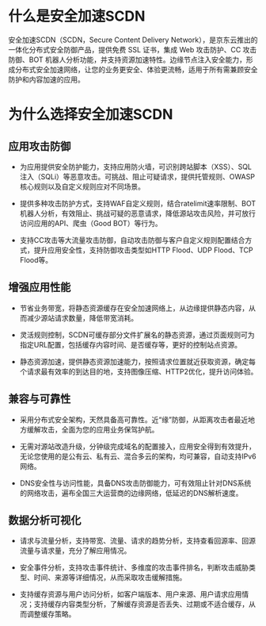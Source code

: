 # **什么是安全加速SCDN**
安全加速SCDN（SCDN，Secure Content Delivery Network），是京东云推出的一体化分布式安全防御产品，提供免费 SSL 证书，集成 Web 攻击防护、CC 攻击防御、BOT 机器人分析功能，并支持资源加速特性。边缘节点注入安全能力，形成分布式安全加速网络，让您的业务更安全、体验更流畅，适用于所有需兼顾安全防护和内容加速的应用。

# **为什么选择安全加速SCDN**
## 应用攻击防御

   * 为应用提供安全防护能力，支持应用防火墙，可识别跨站脚本（XSS）、SQL注入（SQLi）等恶意攻击。可挑战、阻止可疑请求，提供托管规则、OWASP核心规则以及自定义规则应对不同场景。

   * 提供多种攻击防护方式，支持WAF自定义规则，结合ratelimit速率限制、BOT机器人分析，有效阻止、挑战可疑的恶意请求，降低源站攻击风险，并可放行访问应用的API、爬虫（Good BOT）等行为。

   * 支持CC攻击等大流量攻击防御，自动攻击防御与客户自定义规则配置结合方式，提升应用安全性，支持防御攻击类型如HTTP Flood、UDP Flood、TCP Flood等。

## 增强应用性能


  * 节省业务带宽，将静态资源缓存在安全加速网络上，从边缘提供静态内容，从而减少源站请求数量，降低带宽消耗。

  * 灵活规则控制，SCDN可缓存部分文件扩展名的静态资源，通过页面规则可为指定URL配置，包括缓存内容时间、是否缓存等，更好的控制站点资源。

  * 静态资源加速，提供静态资源加速能力，按照请求位置就近获取资源，确定每个请求最有效率的到达目的地，支持图像压缩、HTTP2优化，提升访问体验。

  
## 兼容与可靠性

* 采用分布式安全架构，天然具备高可靠性。近“缘”防御，从距离攻击者最近地方缓解攻击，全面为您的应用业务保驾护航。

* 无需对源站改造升级，分钟级完成域名的配置接入，应用安全得到有效提升，无论您使用的是公有云、私有云、混合多云的架构，均可兼容，自动支持IPv6网络。

* DNS安全性与访问性能，具备DNS攻击防御能力，可有效阻止针对DNS系统的网络攻击，遍布全国三大运营商的边缘网络，低延迟的DNS解析速度。




## 数据分析可视化

  * 请求与流量分析，支持带宽、流量、请求的趋势分析，支持查看回源率、回源流量与请求量，充分了解应用情况。
  
  * 安全事件分析，支持攻击事件统计、多维度的攻击事件排名，判断攻击威胁类型、时间、来源等详细情况，从而采取攻击缓解措施。

  * 支持缓存资源与用户访问分析，如客户端版本、用户来源、用户请求应用情况；支持缓存内容类型分析，了解缓存资源是否丢失、过期或不适合缓存，从而调整缓存策略。


